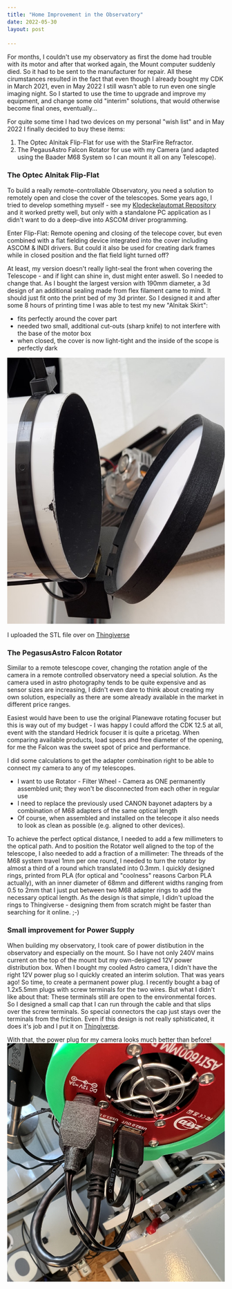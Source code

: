```yaml
---
title: "Home Improvement in the Observatory"
date: 2022-05-30
layout: post

---
```

For months, I couldn't use my observatory as first the dome had trouble with its motor and after that worked again, the Mount computer suddenly died. So it had to be sent to the manufacturer for repair.
All these cirumstances resulted in the fact that even though I already bought my CDK in March 2021, even in May 2022 I still wasn't able to run even one single imaging night.
So I started to use the time to upgrade and improve my equipment, and change some old "interim" solutions, that would otherwise become final ones, eventually...

For quite some time I had two devices on my personal "wish list" and in May 2022 I finally decided to buy these items:
1. The Optec Alnitak Flip-Flat for use with the StarFire Refractor.
2. The PegausAstro Falcon Rotator for use with my Camera (and adapted using the Baader M68 System so I can mount it all on any Telescope).

### The Optec Alnitak Flip-Flat

To build a really remote-controllable Observatory, you need a solution to remotely open and close the cover of the telescopes. Some years ago, I tried to develop something myself - see my [Klodeckelautomat Repository](https://github.com/hdiessner/klodeckelautomat) and it worked pretty well, but only with a standalone PC application as I didn't want to do a deep-dive into ASCOM driver programming.

Enter Flip-Flat: Remote opening and closing of the telecope cover, but even combined with a flat fielding device integrated into the cover including ASCOM & INDI drivers. But could it also be used for creating dark frames while in closed position and the flat field light turned off?

At least, my version doesn't really light-seal the front when covering the Telescope - and if light can shine in, dust might enter aswell. So I needed to change that. As I bought the largest version with 190mm diameter, a 3d design of an additional sealing made from flex filament came to mind. It should just fit onto the print bed of my 3d printer. So I designed it and after some 8 hours of printing time I was able to test my new "Alnitak Skirt":
- fits perfectly around the cover part
- needed two small, additional cut-outs (sharp knife) to not interfere with the base of the motor box
- when closed, the cover is now light-tight and the inside of the scope is perfectly dark

![Flip-Flat with Skirt](/_images/FlipFlatSkirt.jpg)

I uploaded the STL file over on [Thingiverse](https://www.thingiverse.com/thing:5391034)

### The PegasusAstro Falcon Rotator

Similar to a remote telescope cover, changing the rotation angle of the camera in a remote controlled observatory need a special solution. As the camera used in astro photography tends to be quite expensive and as sensor sizes are increasing, I didn't even dare to think about creating my own solution, especially as there are some already available in the market in different price ranges.

Easiest would have been to use the original Planewave rotating focuser but this is way out of my budget - I was happy I could afford the CDK 12.5 at all, event with the standard Hedrick focuser it is quite a pricetag. When comparing available products, load specs and free diameter of the opening, for me the Falcon was the sweet spot of price and performance.

I did some calculations to get the adapter combination right to be able to connect my camera to any of my telescopes.
- I want to use Rotator - Filter Wheel - Camera as ONE permanently assembled unit; they won't be disconnected from each other in regular use
- I need to replace the previously used CANON bayonet adapters by a combination of M68 adapters of the same optical length
- Of course, when assembled and installed on the telecope it also needs to look as clean as possible (e.g. aligned to other devices).

To achieve the perfect optical distance, I needed to add a few millimeters to the optical path. And to position the Rotator well aligned to the top of the telescope, I also needed to add a fraction of a millimeter: The threads of the M68 system travel 1mm per one round, I needed to turn the rotator by almost a third of a round which translated into 0.3mm. I quickly designed rings, printed from PLA (for optical and "coolness" reasons Carbon PLA actually), with an inner diameter of 68mm and different widths ranging from 0.5 to 2mm that I just put between two M68 adapter rings to add the necessary optical length. As the design is that simple, I didn't upload the rings to Thingiverse - designing them from scratch might be faster than searching for it online. ;-)

### Small improvement for Power Supply
When building my observatory, I took care of power distibution in the observatory and especially on the mount. So I have not only 240V mains current on the top of the mount but my own-designed 12V power distribution box. When I bought my cooled Astro camera, I didn't have the right 12V power plug so I quickly created an interim solution.
That was years ago! So time, to create a permanent power plug. I recently bought a bag of 1.2x5.5mm plugs with screw terminals for the two wires. But what I didn't like about that: These terminals still are open to the environmental forces. So I designed a small cap that I can run through the cable and that slips over the screw terminals. So special connectors the cap just stays over the terminals from the friction.
Even if this design is not really sphisticated, it does it's job and I put it on [Thingiverse](https://www.thingiverse.com/thing:5391057).

With that, the power plug for my camera looks much better than before!
![Astro Camera with Power Plug](/_images//AstroCamPower.jpg)

